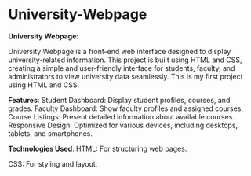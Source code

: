 # University-Webpage

**University Webpage**:

University Webpage is a front-end web interface designed to display university-related information. This project is built using HTML and CSS, creating a simple and user-friendly interface for students, faculty, and administrators to view university data seamlessly. This is my first project using HTML and CSS.

**Features**:
Student Dashboard: Display student profiles, courses, and grades.
Faculty Dashboard: Show faculty profiles and assigned courses.
Course Listings: Present detailed information about available courses.
Responsive Design: Optimized for various devices, including desktops, tablets, and smartphones.


**Technologies Used**:
HTML: For structuring web pages.

CSS: For styling and layout.
